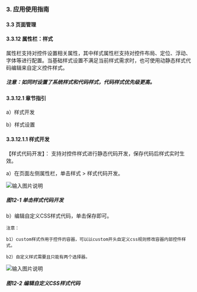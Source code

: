 ### 3. 应用使用指南

#### 3.3 页面管理

#### 3.3.12 属性栏：样式

属性栏支持对控件设置相关属性，其中样式属性栏支持对控件布局、定位、浮动、字体等进行配置。当基础样式设置不满足当前样式需求时，也可使用动静态样式代码编辑来自定义控件样式。

##### 注意：如同时设置了系统样式和代码样式，代码样式优先级更高。

#### 3.3.12.1 章节指引

a）样式开发

b）样式设置

#### 3.3.12.1.1 样式开发

【样式代码开发】： 支持对控件样式进行静态代码开发，保存代码后样式实时生效。

a）在页面左侧属性栏，单击样式 > 样式代码开发。

![输入图片说明](../../../../images/%20SoFlu%EF%BC%88%E5%89%8D%E7%AB%AF%EF%BC%89%E5%85%A8%E8%87%AA%E5%8A%A8%E5%BC%80%E5%8F%91%E5%B9%B3%E5%8F%B0%E6%95%99%E7%A8%8B/1.%20%E6%9C%80%E6%96%B0%E7%89%88%E6%9C%AC%20-%20%E6%9B%B4%E6%96%B0%E6%97%A5%E6%9C%9F%20-%202023.01.10/3.%20%E5%BA%94%E7%94%A8%E4%BD%BF%E7%94%A8%E6%8C%87%E5%8D%97/3.%20%E9%A1%B5%E9%9D%A2%E7%AE%A1%E7%90%86/12-1.png)

##### 图12-1 单击样式代码开发

b）编辑自定义CSS样式代码，单击保存即可。

```
注意：

b1）custom样式作用于控件的容器，可以以custom开头自定义css规则修改容器内部控件样式。

b2）自定义样式需要且只能有两个选择器。

```

![输入图片说明](../../../../images/%20SoFlu%EF%BC%88%E5%89%8D%E7%AB%AF%EF%BC%89%E5%85%A8%E8%87%AA%E5%8A%A8%E5%BC%80%E5%8F%91%E5%B9%B3%E5%8F%B0%E6%95%99%E7%A8%8B/1.%20%E6%9C%80%E6%96%B0%E7%89%88%E6%9C%AC%20-%20%E6%9B%B4%E6%96%B0%E6%97%A5%E6%9C%9F%20-%202023.01.10/3.%20%E5%BA%94%E7%94%A8%E4%BD%BF%E7%94%A8%E6%8C%87%E5%8D%97/3.%20%E9%A1%B5%E9%9D%A2%E7%AE%A1%E7%90%86/12-2.png)

##### 图12-2 编辑自定义CSS样式代码
